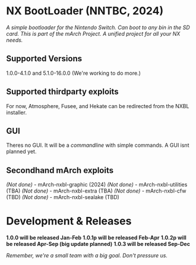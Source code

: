 # NX BootLoader (NNTBC, 2024)
*A simple bootloader for the Nintendo Switch. Can boot to any bin in the SD card. This is part of the mArch Project. A unified project for all your NX needs.*

## Supported Versions
1.0.0-4.1.0 and 5.1.0-16.0.0 (We're working to do more.)

## Supported thirdparty exploits
For now, Atmosphere, Fusee, and Hekate can be redirected from the NXBL installer.

## GUI
Theres no GUI. It will be a *commandline* with simple commands. A GUI isnt planned yet.

## Secondhand mArch exploits
*(Not done)* - mArch-nxbl-graphic (2024)
*(Not done)* - mArch-nxbl-utilities (TBA)
*(Not done)* - mArch-nxbl-extra (TBA)
*(Not done)* - mArch-nxbl-cfw (TBD)
*(Not done)* - mArch-nxbl-sealake (TBD)


# Development & Releases
**1.0.0 will be released Jan-Feb**
**1.0.1p will be released Feb-Apr**
**1.0.2p will be released Apr-Sep (big update planned)**
**1.0.3 will be released Sep-Dec**

*Remember, we're a small team with a big goal. Don't pressure us.*
